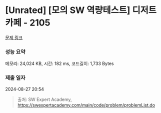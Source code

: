 # [Unrated] [모의 SW 역량테스트] 디저트 카페 - 2105 

[문제 링크](https://swexpertacademy.com/main/code/problem/problemDetail.do?contestProbId=AV5VwAr6APYDFAWu) 

### 성능 요약

메모리: 24,024 KB, 시간: 182 ms, 코드길이: 1,733 Bytes

### 제출 일자

2024-08-27 20:54



> 출처: SW Expert Academy, https://swexpertacademy.com/main/code/problem/problemList.do